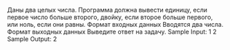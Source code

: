 Даны два целых числа. Программа должна вывести единицу, если первое число больше второго, двойку, если второе больше первого, или ноль, если они равны.
Формат входных данных
Вводятся два числа.
Формат выходных данных
Выведите ответ на задачу.
Sample Input:
1
2
Sample Output:
2